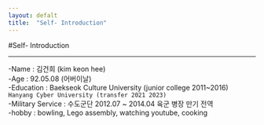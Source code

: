 ```yaml
---
layout: defalt
title:  "Self- Introduction"
---
```


#Self- Introduction
<hr>

-Name : 김건희 (kim keon hee) <br>
-Age : 92.05.08 (어버이날) <br>
-Education : Baekseok Culture University (junior college 2011~2016) <br> 
             `Hanyang Cyber University (transfer 2021 2023) `<br>
-Military Service : 수도군단 2012.07 ~ 2014.04 육군 병장 만기 전역 <br>
-hobby : bowling, Lego assembly, watching youtube, cooking <br>
